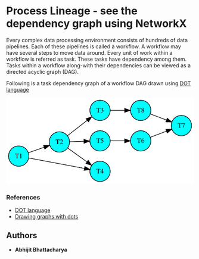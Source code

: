 # Process Lineage - see the dependency graph using NetworkX

Every complex data processing environment consists of hundreds of data pipelines. Each of these pipelines is called a workflow. A workflow may have several steps to move data around. Every unit of work within a workflow is referred as task. These tasks have dependency among them. Tasks within a workflow along-with their dependencies can be viewed as a directed acyclic graph (DAG).

Following is a task dependency graph of a workflow  DAG drawn using [DOT language](https://www.graphviz.org/doc/info/lang.html)

<img src="images/first_sample.dot.svg">


### References

* [DOT language](https://www.graphviz.org/doc/info/lang.html)
* [Drawing graphs with dots](https://www.graphviz.org/pdf/dotguide.pdf)


## Authors

* **Abhijit Bhattacharya** 
